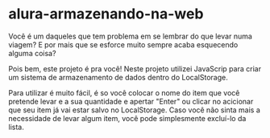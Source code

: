 # alura-armazenando-na-web

Você é um daqueles que tem problema em se lembrar do que levar numa viagem?
E por mais que se esforce muito sempre acaba esquecendo alguma coisa?

Pois bem, este projeto é pra você!
Neste projeto utilizei JavaScrip para criar um sistema de armazenamento de dados dentro do LocalStorage.

Para utilizar é muito fácil, é so você colocar o nome do item que você pretende levar e a sua quantidade e apertar "Enter" ou clicar no acicionar que seu item já vai estar salvo no LocalStorage.
Caso você não sinta mais a necessidade de levar algum item, você pode simplesmente excluí-lo da lista.
